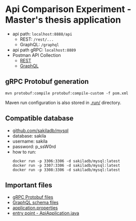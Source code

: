 # Api Comparison Experiment - Master's thesis application

* api path: `localhost:8888/api`
  * REST: `/rest/...`
  * GraphQL: `/graphql`
* api path gRPC: `localhost:8889`
* Postman API Collection
  * [REST](src/main/resources/mgr-REST.postman_collection.json)
  * [GraphQL](src/main/resources/mgr-GraphQL.postman_collection.json)

## gRPC Protobuf generation

``` shell
mvn protobuf:compile protobuf:compile-custom -f pom.xml
```

Maven run configuration is also stored in [.run/](.run/) directory.

## Compatible database

* [github.com/sakiladb/mysql](https://github.com/sakiladb/mysql)
* database: sakila
* username: sakila
* password: p_ssW0rd
* how to run:
    ```shell
    docker run -p 3306:3306 -d sakiladb/mysql:latest
    docker run -p 3307:3306 -d sakiladb/mysql:latest
    docker run -p 3308:3306 -d sakiladb/mysql:latest
    ```

## Important files

* [gRPC Protobuf files](src/main/proto)
* [GraphQL schema files](src/main/resources/graphql)
* [application.properties](src/main/resources/application.properties)
* [entry point - ApiApplication.java](src/main/java/com/lesniewicz/api/ApiApplication.java)